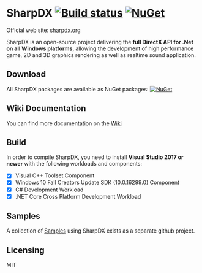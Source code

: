 # SharpDX [![Build status](https://ci.appveyor.com/api/projects/status/21v2akj26ytuyml6?svg=true)](https://ci.appveyor.com/project/xoofx/sharpdx)  [![NuGet](https://img.shields.io/nuget/v/SharpDX.svg)](https://www.nuget.org/packages?q=Tags%3A%22SharpDX%22)

Official web site: [sharpdx.org](http://sharpdx.org)

SharpDX is an open-source project delivering the **full DirectX API for .Net on all Windows platforms**, allowing the development of high performance game, 2D and 3D graphics rendering as well as realtime sound application.

## Download

All SharpDX packages are available as NuGet packages: [![NuGet](https://img.shields.io/nuget/v/SharpDX.svg)](https://www.nuget.org/packages?q=Tags%3A%22SharpDX%22)

## Wiki Documentation

You can find more documentation on the [Wiki](http://sharpdx.org/wiki)

## Build

In order to compile SharpDX, you need to install **Visual Studio 2017 or newer** with the following workloads and components:

- [x] Visual C++ Toolset Component
- [x] Windows 10 Fall Creators Update SDK (10.0.16299.0) Component
- [x] C# Development Workload
- [x] .NET Core Cross Platform Development Workload

## Samples

A collection of [Samples](https://github.com/sharpdx/SharpDX-Samples) using SharpDX exists as a separate github project.

## Licensing
 
MIT

